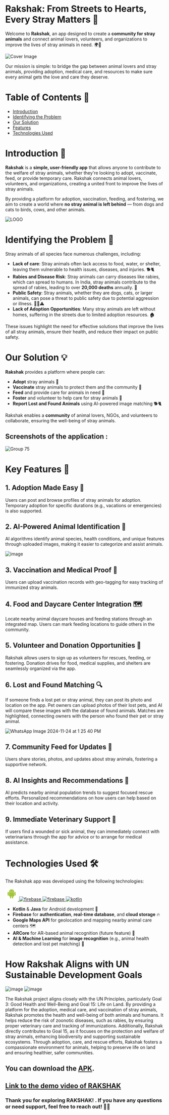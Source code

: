 # Rakshak: From Streets to Hearts, Every Stray Matters  🐾

Welcome to **Rakshak**, an app designed to create a **community for stray animals** and connect animal lovers, volunteers, and organizations to improve the lives of stray animals in need. 🌍💖

![Cover Image](https://github.com/user-attachments/assets/5fc2bdb2-75b9-40f3-8872-7ec5061ac50e)


Our mission is simple: to bridge the gap between animal lovers and stray animals, providing adoption, medical care, and resources to make sure every animal gets the love and care they deserve.

# Table of Contents 📑
- [Introduction](#introduction)
- [Identifying the Problem](#identifying-the-problem)
- [Our Solution](#our-solution)
- [Features](#features)
- [Technologies Used](#technologies-used)



# Introduction 🌟
**Rakshak** is a **simple, user-friendly app** that allows anyone to contribute to the welfare of stray animals, whether they're looking to adopt, vaccinate, feed, or provide temporary care. Rakshak connects animal lovers, volunteers, and organizations, creating a united front to improve the lives of stray animals. 

By providing a platform for adoption, vaccination, feeding, and fostering, we aim to create a world where **no stray animal is left behind** — from dogs and cats to birds, cows, and other animals.

![LOGO](https://github.com/user-attachments/assets/571c90ff-a0a9-47e7-b449-b930b800caad)


# Identifying the Problem 🚨

Stray animals of all species face numerous challenges, including:
- **Lack of care**: Stray animals often lack access to food, water, or shelter, leaving them vulnerable to health issues, diseases, and injuries. 🐕🐈
- **Rabies and Disease Risk**: Stray animals can carry diseases like rabies, which can spread to humans. In India, stray animals contribute to the spread of rabies, leading to over **20,000 deaths** annually. 🦠
- **Public Safety**: Stray animals, whether they are dogs, cats, or larger animals, can pose a threat to public safety due to potential aggression or illness. 🚶‍♂️⚠️
- **Lack of Adoption Opportunities**: Many stray animals are left without homes, suffering in the streets due to limited adoption resources. 🏚️

These issues highlight the need for effective solutions that improve the lives of all stray animals, ensure their health, and reduce their impact on public safety.

# Our Solution 💡

**Rakshak** provides a platform where people can:
- **Adopt** stray animals 🏡
- **Vaccinate** stray animals to protect them and the community 💉
- **Feed** and provide care for animals in need 🍖
- **Foster** and volunteer to help care for stray animals 🐾
- **Report Lost and Found Animals** using AI-powered image matching 🐕🐈

Rakshak enables a **community** of animal lovers, NGOs, and volunteers to collaborate, ensuring the well-being of stray animals.

## Screenshots of the application :
![Group 75](https://github.com/user-attachments/assets/aedd1bf1-7d86-40f8-afb7-233849747b49)



#  Key Features 🚀

## 1. Adoption Made Easy 🏡
Users can post and browse profiles of stray animals for adoption.
Temporary adoption for specific durations (e.g., vacations or emergencies) is also supported.
## 2. AI-Powered Animal Identification 🧠
AI algorithms identify animal species, health conditions, and unique features through uploaded images, making it easier to categorize and assist animals.

![image](https://github.com/user-attachments/assets/7ac79ad3-a5c6-4f24-b0f2-be1ab431ffb3)

## 3. Vaccination and Medical Proof 💉
Users can upload vaccination records with geo-tagging for easy tracking of immunized stray animals.
## 4. Food and Daycare Center Integration 🗺️
Locate nearby animal daycare houses and feeding stations through an integrated map.
Users can mark feeding locations to guide others in the community.
## 5. Volunteer and Donation Opportunities 🤝
Rakshak allows users to sign up as volunteers for rescues, feeding, or fostering.
Donation drives for food, medical supplies, and shelters are seamlessly organized via the app.
## 6. Lost and Found Matching 🔍
If someone finds a lost pet or stray animal, they can post its photo and location on the app.
Pet owners can upload photos of their lost pets, and AI will compare these images with the database of found animals.
Matches are highlighted, connecting owners with the person who found their pet or stray animal.

![WhatsApp Image 2024-11-24 at 1 25 40 PM](https://github.com/user-attachments/assets/5af734cf-1df3-4bd8-921e-b8e2c7b353a8)


## 7. Community Feed for Updates 🐾
Users share stories, photos, and updates about stray animals, fostering a supportive network.
## 8. AI Insights and Recommendations 🤖
AI predicts nearby animal population trends to suggest focused rescue efforts.
Personalized recommendations on how users can help based on their location and activity.
## 9. Immediate Veterinary Support 🏥
If users find a wounded or sick animal, they can immediately connect with veterinarians through the app for advice or to arrange for medical assistance.

# Technologies Used 🛠️

The Rakshak app was developed using the following technologies:
<p align="left"> <a href="https://developer.android.com" target="_blank" rel="noreferrer"> <img src="https://raw.githubusercontent.com/devicons/devicon/master/icons/android/android-original-wordmark.svg" alt="android" width="40" height="40"/> </a> <a href="https://firebase.google.com/" target="_blank" rel="noreferrer"> <img src="https://www.vectorlogo.zone/logos/firebase/firebase-icon.svg" alt="firebase" width="40" height="40"/>  <a href="https://mapsplatform.google.com/" target="_blank" rel="noreferrer"> <img src="https://encrypted-tbn0.gstatic.com/images?q=tbn:ANd9GcQo07JtbAGwZaV0IbW6jpCxpfIdXjf7glS0p_MoC7YIYg&s" alt="firebase" width="40" height="40"/> </a></a>  <a href="https://kotlinlang.org" target="_blank" rel="noreferrer"> <img src="https://www.vectorlogo.zone/logos/kotlinlang/kotlinlang-icon.svg" alt="kotlin" width="40" height="40"/></a></p>
</p>

- **Kotlin** & **Java** for Android development 📱
- **Firebase** for **authentication**, **real-time database**, and **cloud storage** 🔥
- **Google Maps API** for geolocation and mapping nearby animal care centers 🗺️
- **ARCore** for AR-based animal recognition (future feature) 🤳
- **AI & Machine Learning** for **image recognition** (e.g., animal health detection and lost pet matching) 🧠

# How Rakshak Aligns with UN Sustainable Development Goals
![image](https://github.com/user-attachments/assets/3b82eb3e-7ea0-488c-b058-e466011f21ab)       ![image](https://github.com/user-attachments/assets/0c332c84-f537-4d0d-9d87-8dc798a571c4)
 

The Rakshak project aligns closely with the UN Principles, particularly Goal 3: Good Health and Well-Being and Goal 15: Life on Land. By providing a platform for the adoption, medical care, and vaccination of stray animals, Rakshak promotes the health and well-being of both animals and humans. It helps reduce the risk of zoonotic diseases, such as rabies, by ensuring proper veterinary care and tracking of immunizations. Additionally, Rakshak directly contributes to Goal 15, as it focuses on the protection and welfare of stray animals, enhancing biodiversity and supporting sustainable ecosystems. Through adoption, care, and rescue efforts, Rakshak fosters a compassionate environment for animals, helping to preserve life on land and ensuring healthier, safer communities.


## You can download the [APK](https://drive.google.com/file/d/1MCTQHgZzUPyz3SawIBtKNlfPl7t0jwY6/view?usp=sharing).

## [Link to the demo video of RAKSHAK](https://youtu.be/dUkVn5qj9ec  "Title")

### Thank you for exploring RAKSHAK! . If you have any questions or need support, feel free to reach out! 💬🤝



